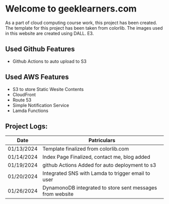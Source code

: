 # Welcome to geeklearners.com

As a part of cloud computing course work, this project has been created. The template for this project has been taken from colorlib. The images used in this website are created using DALL. E3.
## Used Github Features
* Github Actions to auto upload to S3
## Used AWS Features
* S3 to store Static Wesite Contents
* CloudFront 
* Route 53
* Simple Notification Service
* Lamda Functions


## Project Logs:
| Date | Patriculars |
|--|--|
| 01/13/2024 | Template finalized from colorlib.com |
| 01/14/2024 | Index Page Finalized, contact me, blog added |
| 01/19/2024 | github Actions Added for auto deployment to s3 |
| 01/20/2024 | Integrated SNS with Lamda to trigger email to user |
| 01/26/2024 | DynamonoDB integrated to store sent messages from website |


